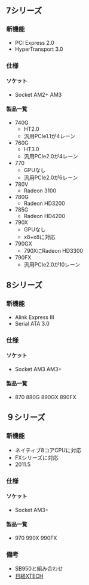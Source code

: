 ## 7シリーズ
### 新機能
- PCI Express 2.0
- HyperTransport 3.0
### 仕様
#### ソケット
- Socket AM2+ AM3
#### 製品一覧
- 740G
	- HT2.0
	- 汎用PCIe1.1が4レーン
- 760G
	- HT3.0
	- 汎用PCIe2.0が4レーン
- 770
	- GPUなし
	- 汎用PCIe2.0が6レーン
- 780V
	- Radeon 3100
- 780G
	- Radeon HD3200
- 785G
	- Radeon HD4200
- 790X
	- GPUなし
	- x8+x8に対応
- 790GX
	- 790XにRadeon HD3300
- 790FX
	- 汎用PCIe2.0が10レーン
## 8シリーズ
### 新機能
- Alink Express III
- Serial ATA 3.0
### 仕様
#### ソケット
- Socket AM3 AM3+
#### 製品一覧
- 870 880G 890GX 890FX

## ９シリーズ
### 新機能
- ネイティブ8コアCPUに対応
- FXシリーズに対応
- 2011.5
### 仕様
#### ソケット
- Socket AM3+
#### 製品一覧
- 970 990X 990FX
### 備考
- SB950と組み合わせ
- [日経XTECH](https://xtech.nikkei.com/it/pc/article/news/20110530/1032082/)